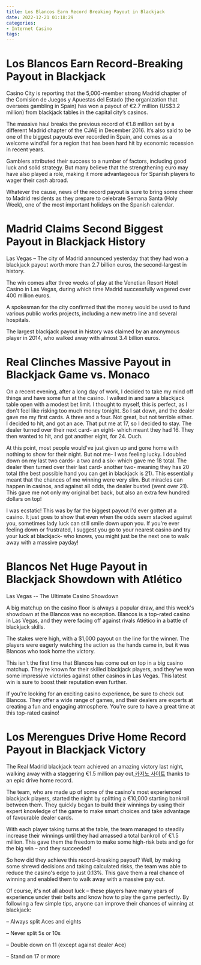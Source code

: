 ```yaml
---
title: Los Blancos Earn Record Breaking Payout in Blackjack
date: 2022-12-21 01:18:29
categories:
- Internet Casino
tags:
---
```



#  Los Blancos Earn Record-Breaking Payout in Blackjack

Casino City is reporting that the 5,000-member strong Madrid chapter of the Comision de Juegos y Apuestas del Estado (the organization that oversees gambling in Spain) has won a payout of €2.7 million (US$3.2 million) from blackjack tables in the capital city’s casinos.

The massive haul breaks the previous record of €1.8 million set by a different Madrid chapter of the CJAE in December 2016. It’s also said to be one of the biggest payouts ever recorded in Spain, and comes as a welcome windfall for a region that has been hard hit by economic recession in recent years.

Gamblers attributed their success to a number of factors, including good luck and solid strategy. But many believe that the strengthening euro may have also played a role, making it more advantageous for Spanish players to wager their cash abroad.

Whatever the cause, news of the record payout is sure to bring some cheer to Madrid residents as they prepare to celebrate Semana Santa (Holy Week), one of the most important holidays on the Spanish calendar.

#  Madrid Claims Second Biggest Payout in Blackjack History

Las Vegas – The city of Madrid announced yesterday that they had won a blackjack payout worth more than 2.7 billion euros, the second-largest in history.

The win comes after three weeks of play at the Venetian Resort Hotel Casino in Las Vegas, during which time Madrid successfully wagered over 400 million euros.

A spokesman for the city confirmed that the money would be used to fund various public works projects, including a new metro line and several hospitals.

The largest blackjack payout in history was claimed by an anonymous player in 2014, who walked away with almost 3.4 billion euros.

#  Real Clinches Massive Payout in Blackjack Game vs. Monaco

On a recent evening, after a long day of work, I decided to take my mind off things and have some fun at the casino. I walked in and saw a blackjack table open with a modest bet limit. I thought to myself, this is perfect, as I don't feel like risking too much money tonight. So I sat down, and the dealer gave me my first cards. A three and a four. Not great, but not terrible either. I decided to hit, and got an ace. That put me at 17, so I decided to stay. The dealer turned over their next card- an eight- which meant they had 16. They then wanted to hit, and got another eight, for 24. Ouch.

At this point, most people would've just given up and gone home with nothing to show for their night. But not me- I was feeling lucky. I doubled down on my last two cards- a two and a six- which gave me 18 total. The dealer then turned over their last card- another two- meaning they has 20 total (the best possible hand you can get in blackjack is 21). This essentially meant that the chances of me winning were very slim. But miracles can happen in casinos, and against all odds, the dealer busted (went over 21). This gave me not only my original bet back, but also an extra few hundred dollars on top!

I was ecstatic! This was by far the biggest payout I'd ever gotten at a casino. It just goes to show that even when the odds seem stacked against you, sometimes lady luck can still smile down upon you. If you're ever feeling down or frustrated, I suggest you go to your nearest casino and try your luck at blackjack- who knows, you might just be the next one to walk away with a massive payday!

#  Blancos Net Huge Payout in Blackjack Showdown with Atlético

Las Vegas -- The Ultimate Casino Showdown

A big matchup on the casino floor is always a popular draw, and this week's showdown at the Blancos was no exception. Blancos is a top-rated casino in Las Vegas, and they were facing off against rivals Atlético in a battle of blackjack skills.

The stakes were high, with a $1,000 payout on the line for the winner. The players were eagerly watching the action as the hands came in, but it was Blancos who took home the victory.

This isn't the first time that Blancos has come out on top in a big casino matchup. They're known for their skilled blackjack players, and they've won some impressive victories against other casinos in Las Vegas. This latest win is sure to boost their reputation even further.

If you're looking for an exciting casino experience, be sure to check out Blancos. They offer a wide range of games, and their dealers are experts at creating a fun and engaging atmosphere. You're sure to have a great time at this top-rated casino!

#  Los Merengues Drive Home Record Payout in Blackjack Victory

The Real Madrid blackjack team achieved an amazing victory last night, walking away with a staggering €1.5 million pay out,[카지노 사이트](https://choegocasino.com/) thanks to an epic drive home record.

The team, who are made up of some of the casino's most experienced blackjack players, started the night by splitting a €10,000 starting bankroll between them. They quickly began to build their winnings by using their expert knowledge of the game to make smart choices and take advantage of favourable dealer cards.

With each player taking turns at the table, the team managed to steadily increase their winnings until they had amassed a total bankroll of €1.5 million. This gave them the freedom to make some high-risk bets and go for the big win – and they succeeded!

So how did they achieve this record-breaking payout? Well, by making some shrewd decisions and taking calculated risks, the team was able to reduce the casino's edge to just 0.13%. This gave them a real chance of winning and enabled them to walk away with a massive pay out.

Of course, it's not all about luck – these players have many years of experience under their belts and know how to play the game perfectly. By following a few simple tips, anyone can improve their chances of winning at blackjack:

– Always split Aces and eights

– Never split 5s or 10s

– Double down on 11 (except against dealer Ace)

– Stand on 17 or more